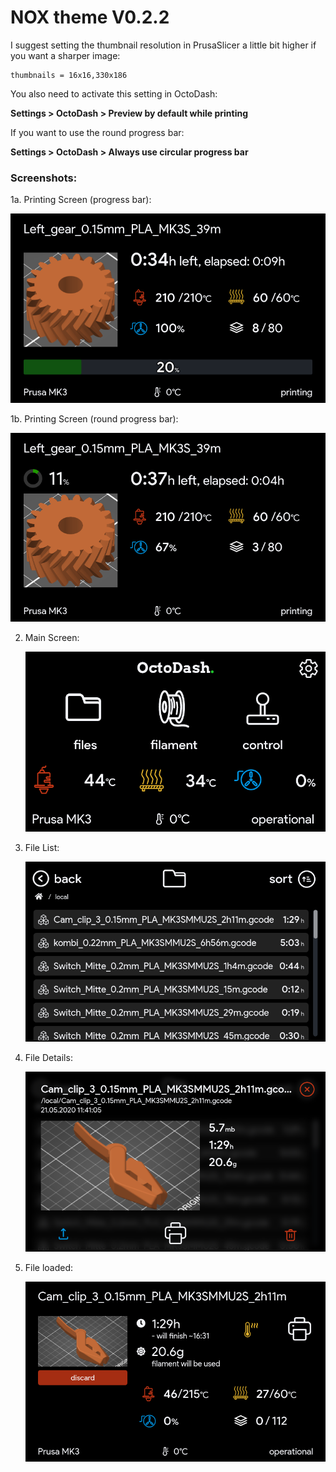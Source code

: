 # NOX theme V0.2.2

I suggest setting the thumbnail resolution in PrusaSlicer a little bit higher if you want a sharper image:

```
thumbnails = 16x16,330x186
```

You also need to activate this setting in OctoDash:

**Settings > OctoDash > Preview by default while printing**

If you want to use the round progress bar:

**Settings > OctoDash > Always use circular progress bar**

### Screenshots:

1a. Printing Screen (progress bar):

   ![Printing screen 1](screenshots/screenshot_printing1.png)


1b. Printing Screen (round progress bar):

   ![Printing screen 2](screenshots/screenshot_printing2.png)


2. Main Screen:

   ![Main screen](screenshots/screenshot_main-screen.png)

3. File List:

   ![File list](screenshots/screenshot_files.png)

4. File Details:

   ![File details](screenshots/screenshot_file.png)

5. File loaded:

   ![File loaded](screenshots/screenshot_file-loaded.png)

